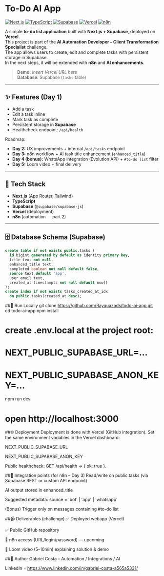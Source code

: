 # To-Do AI App

[![Next.js](https://img.shields.io/badge/Next.js-15-black?logo=nextdotjs)](https://nextjs.org/)
[![TypeScript](https://img.shields.io/badge/TypeScript-5-3178C6?logo=typescript)](https://www.typescriptlang.org/)
[![Supabase](https://img.shields.io/badge/Supabase-Postgres-3FCF8E?logo=supabase&logoColor=white)](https://supabase.com/)
[![Vercel](https://img.shields.io/badge/Deploy-Vercel-000?logo=vercel)](https://vercel.com/)
[![n8n](https://img.shields.io/badge/Automation-n8n-F50057?logo=n8n&logoColor=white)](https://n8n.io/)

A simple **to-do list application** built with **Next.js + Supabase**, deployed on **Vercel**.  
This project is part of the **AI Automation Developer – Client Transformation Specialist** challenge.  
The app allows users to create, edit and complete tasks with persistent storage in Supabase.  
In the next steps, it will be extended with **n8n** and **AI enhancements**.

> **Demo:** _insert Vercel URL here_  
> **Database:** Supabase (`tasks` table)

---

## ✨ Features (Day 1)
- Add a task
- Edit a task inline
- Mark task as complete
- Persistent storage in **Supabase**
- Healthcheck endpoint: `/api/health`

Roadmap:
- **Day 2:** UX improvements + internal `/api/tasks` endpoint
- **Day 3:** n8n workflow + AI task title enhancement (`enhanced_title`)
- **Day 4 (bonus):** WhatsApp integration (Evolution API) + `#to-do list` filter
- **Day 5:** Loom video + final delivery

---

## 🧱 Tech Stack
- **Next.js** (App Router, Tailwind)
- **TypeScript**
- **Supabase** (`@supabase/supabase-js`)
- **Vercel** (deployment)
- **n8n** (automation — part 2)


---

## 🗄️ Database Schema (Supabase)
```sql
create table if not exists public.tasks (
  id bigint generated by default as identity primary key,
  title text not null,
  enhanced_title text,
  completed boolean not null default false,
  source text default 'app',
  user_email text,
  created_at timestamptz not null default now()
);
create index if not exists tasks_created_at_idx
  on public.tasks(created_at desc);
```

##🚀 Run Locally
git clone https://github.com/Rayquazads/todo-ai-app.git
cd todo-ai-app
npm install
# create .env.local at the project root:
# NEXT_PUBLIC_SUPABASE_URL=...
# NEXT_PUBLIC_SUPABASE_ANON_KEY=...
npm run dev
# open http://localhost:3000

##🌐 Deployment
Deployment is done with Vercel (GitHub integration).
Set the same environment variables in the Vercel dashboard:

NEXT_PUBLIC_SUPABASE_URL

NEXT_PUBLIC_SUPABASE_ANON_KEY

Public healthcheck: GET /api/health → { ok: true }.

##🔌 Integration points (for n8n – Day 3)
Read/write on public.tasks (via Supabase REST or custom API endpoint)

AI output stored in enhanced_title

Suggested metadata: source = 'bot' | 'app' | 'whatsapp'

(Bonus) Trigger only on messages containing #to-do list

##📹 Deliverables (challenge)
✅ Deployed webapp (Vercel)

✅ Public GitHub repository

🔄 n8n access (URL/login/password) — upcoming

🔄 Loom video (5–10min) explaining solution & demo

##👤 Author
Gabriel Costa – Automation / Integrations / AI

LinkedIn = https://www.linkedin.com/in/gabriel-costa-a565a5331/
